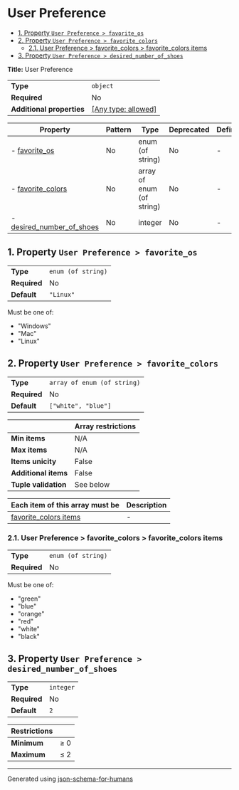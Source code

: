 # User Preference

- [1. Property `User Preference > favorite_os`](#favorite_os)
- [2. Property `User Preference > favorite_colors`](#favorite_colors)
  - [2.1. User Preference > favorite_colors > favorite_colors items](#autogenerated_heading_2)
- [3. Property `User Preference > desired_number_of_shoes`](#desired_number_of_shoes)

**Title:** User Preference

|                           |                                                                           |
| ------------------------- | ------------------------------------------------------------------------- |
| **Type**                  | `object`                                                                  |
| **Required**              | No                                                                        |
| **Additional properties** | [[Any type: allowed]](# "Additional Properties of any type are allowed.") |

| Property                                               | Pattern | Type                      | Deprecated | Definition | Title/Description |
| ------------------------------------------------------ | ------- | ------------------------- | ---------- | ---------- | ----------------- |
| - [favorite_os](#favorite_os )                         | No      | enum (of string)          | No         | -          | -                 |
| - [favorite_colors](#favorite_colors )                 | No      | array of enum (of string) | No         | -          | -                 |
| - [desired_number_of_shoes](#desired_number_of_shoes ) | No      | integer                   | No         | -          | -                 |

## <a name="favorite_os"></a>1. Property `User Preference > favorite_os`

|              |                    |
| ------------ | ------------------ |
| **Type**     | `enum (of string)` |
| **Required** | No                 |
| **Default**  | `"Linux"`          |

Must be one of:
* "Windows"
* "Mac"
* "Linux"

## <a name="favorite_colors"></a>2. Property `User Preference > favorite_colors`

|              |                             |
| ------------ | --------------------------- |
| **Type**     | `array of enum (of string)` |
| **Required** | No                          |
| **Default**  | `["white", "blue"]`         |

|                      | Array restrictions |
| -------------------- | ------------------ |
| **Min items**        | N/A                |
| **Max items**        | N/A                |
| **Items unicity**    | False              |
| **Additional items** | False              |
| **Tuple validation** | See below          |

| Each item of this array must be                 | Description |
| ----------------------------------------------- | ----------- |
| [favorite_colors items](#favorite_colors_items) | -           |

### <a name="autogenerated_heading_2"></a>2.1. User Preference > favorite_colors > favorite_colors items

|              |                    |
| ------------ | ------------------ |
| **Type**     | `enum (of string)` |
| **Required** | No                 |

Must be one of:
* "green"
* "blue"
* "orange"
* "red"
* "white"
* "black"

## <a name="desired_number_of_shoes"></a>3. Property `User Preference > desired_number_of_shoes`

|              |           |
| ------------ | --------- |
| **Type**     | `integer` |
| **Required** | No        |
| **Default**  | `2`       |

| Restrictions |        |
| ------------ | ------ |
| **Minimum**  | &ge; 0 |
| **Maximum**  | &le; 2 |

----------------------------------------------------------------------------------------------------------------------------
Generated using [json-schema-for-humans](https://github.com/coveooss/json-schema-for-humans)
